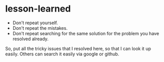 # lesson-learned

- Don't repeat yourself.
- Don't repeat the mistakes.
- Don't repeat searching for the same solution for the problem you have resolved already.

So, put all the tricky issues that I resolved here, so that I can look it up easily.  Others can search it easily via google or github.
